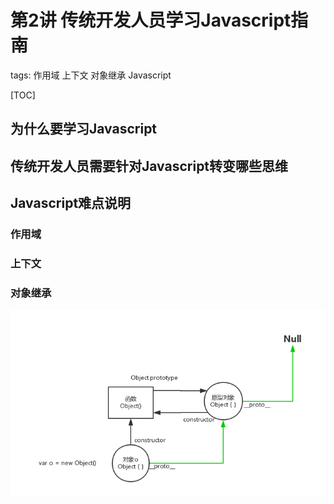 # 第2讲 传统开发人员学习Javascript指南

tags: 作用域 上下文 对象继承 Javascript

[TOC]


## 为什么要学习Javascript

## 传统开发人员需要针对Javascript转变哪些思维

## Javascript难点说明

### 作用域

### 上下文

### 对象继承


![new Object()](image/js-Object02-1.png)




